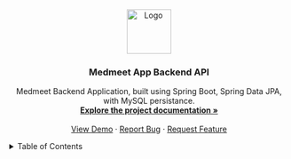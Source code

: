 <br />

<br />
<div align="center">
  <a href="https://github.com/Medtech-Innovations/medmeet-api" target="_blank">
    <img src="https://i.imgur.com/8bja43a.png" alt="Logo" width="auto" height="80">
  </a>
  <h3 align="center">Medmeet App Backend API</h3>
  <p align="center">
Medmeet Backend Application, built using Spring Boot, Spring Data JPA, with MySQL persistance.
    <br />
    <a href=""><strong>Explore the project documentation »</strong></a>
    <br />
    <br />
    <a href="https://medmeet-app.netlify.app" target="_blank">View Demo</a>
    ·
    <a href="https://github.com/Medtech-Innovations/medmeet-api/issues" target="_blank">Report Bug</a>
    ·
    <a href="https://github.com/Medtech-Innovations/medmeet-api/issues" target="_blank">Request Feature</a>
  </p>
</div>

<details>
  <summary>Table of Contents</summary>
  <ol>
    <li>
      <a href="#about-the-project">About The Project</a>
      <ul>
        <li><a href="#built-with">Built With</a></li>
      </ul>
    </li>
    <li>
      <a href="#getting-started">Getting Started</a>
      <ul>
        <li><a href="#installation">Installation</a></li>
      </ul>
    </li>
    <li><a href="#contributing">Contributing</a></li>
    <li><a href="#license">License</a></li>
    <li><a href="#contact">Contact</a></li>

## :question:About The Project

This project was made as an final project for the course Open Source Applications by Software Engineer students at University of Applied Sciences (UPC), Peru 😃

### Built With

[![Spring][spring-shield]][spring-url]<br>
<br>

<!-- GETTING STARTED -->

## :wrench:Getting Started

### Installation

1. Clone the repo
   ```sh
   git clone https://github.com/Medtech-Innovations/medmeet-api
   ```

<!-- CONTRIBUTING -->

## :bulb:Contributing

Contributions are what make the open source community such an amazing place to learn, inspire, and create. Any contributions you make are **greatly appreciated**.

If you have a suggestion that would make this better, please fork the repo and create a pull request. You can also simply open an issue with the tag "enhancement".
Don't forget to give the project a star! Thanks again!

1. Fork the Project
2. Create your Feature Branch (`git checkout -b feature/AmazingFeature`)
3. Commit your Changes (`git commit -m 'feat:Add some AmazingFeature'`)
4. Push to the Branch (`git push origin feature/AmazingFeature`)
5. Open a Pull Request

<!-- LICENSE -->

## :scroll:License

Distributed under the MIT License. See `LICENSE.txt` for more information.

<!-- CONTACT -->

## :email:Contact

[Medtech Innovations](https://github.com/Medtech-Innovations)

# MedmeetApp

This project was generated with [Spring Boot Framework](https://spring.io/) 3.1.0.<p align="right">(<a href="#readme-top">back to top</a>)</p>

<!-- MARKDOWN LINKS & IMAGES -->

[spring-url]: https://spring.io/
[spring-shield]: https://img.shields.io/badge/Spring-6DB33F?style=for-the-badge&logo=spring&logoColor=white
